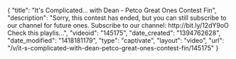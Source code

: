 {
    "title": "It's Complicated... with Dean - Petco Great Ones Contest Fin",
    "description": "Sorry, this contest has ended, but you can still subscribe to our channel for future ones. Subscribe to our channel: http:\/\/bit.ly\/12dY9oO Check this playlis...",
    "videoid": "145175",
    "date_created": "1394762628",
    "date_modified": "1418181179",
    "type": "captivate",
    "layout": "video",
    "url": "\/v\/it-s-complicated-with-dean-petco-great-ones-contest-fin\/145175"
}